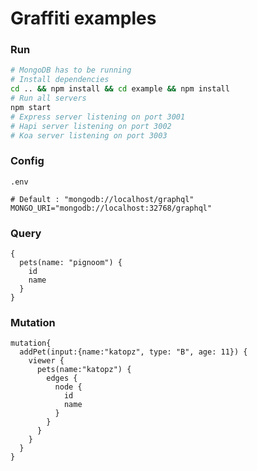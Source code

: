 # Graffiti examples

### Run

```bash
# MongoDB has to be running
# Install dependencies
cd .. && npm install && cd example && npm install
# Run all servers
npm start
# Express server listening on port 3001
# Hapi server listening on port 3002
# Koa server listening on port 3003
```
### Config
`.env`
```shell
# Default : "mongodb://localhost/graphql"
MONGO_URI="mongodb://localhost:32768/graphql"
```

### Query
```shell
{
  pets(name: "pignoom") {
    id
    name
  }
}
```

### Mutation
```shell
mutation{
  addPet(input:{name:"katopz", type: "B", age: 11}) {
    viewer {
      pets(name:"katopz") {
        edges {
          node {
            id
            name
          }
        }
      }
    }
  }
}
```